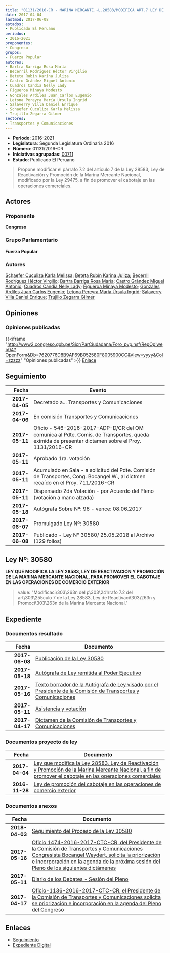 ```yaml
---
title: "01131/2016-CR - MARINA MERCANTE.-L.28583/MODIFICA ART.7 LEY DE REACTIVACIÓN Y PROMOCIÓN DE LA ..."
date: 2017-04-04
lastmod: 2017-06-08
estados:
- Publicado El Peruano
periodos:
- 2016-2021
proponentes:
- Congreso
grupos:
- Fuerza Popular
autores:
- Bartra Barriga Rosa María
- Becerril Rodríguez Héctor Virgilio
- Beteta Rubín Karina Juliza
- Castro Grández Miguel Antonio
- Cuadros Candia Nelly Lady
- Figueroa Minaya Modesto
- Gonzales Ardiles Juan Carlos Eugenio
- Letona Pereyra María Úrsula Ingrid
- Salaverry Villa Daniel Enrique
- Schaefer Cuculiza Karla Melissa
- Trujillo Zegarra Gilmer
sectores:
- Transportes y Comunicaciones
---
```

- **Periodo**: 2016-2021
- **Legislatura**: Segunda Legislatura Ordinaria 2016
- **Número**: 01131/2016-CR
- **Iniciativas agrupadas**: [00711](../../00700/00711)
- **Estado**: Publicado El Peruano

> Propone modificar el párrafo 7.2 del artículo 7 de la Ley 28583, Ley de Reactivación y Promoción de la Marina Mercante Nacional, modificado por la Ley 29475, a fin de promover el cabotaje en las operaciones comerciales.


## Actores

### Proponente

**Congreso**

### Grupo Parlamentario

**Fuerza Popular**

### Autores

[Schaefer Cuculiza Karla Melissa](mailto:mailto:kschaefer@congreso.gob.pe); [Beteta Rubín Karina Juliza](mailto:mailto:kbeteta@congreso.gob.pe); [Becerril Rodríguez Héctor Virgilio](mailto:mailto:hbecerril@congreso.gob.pe); [Bartra Barriga Rosa María](mailto:mailto:rbartra@congreso.gob.pe); [Castro Grández Miguel Antonio](mailto:mailto:macastro@congreso.gob.pe); [Cuadros Candia Nelly Lady](mailto:mailto:ncuadros@congreso.gob.pe); [Figueroa Minaya Modesto](mailto:mailto:mfigueroam@congreso.gob.pe); [Gonzales Ardiles Juan Carlos Eugenio](mailto:mailto:jgonzalesa@congreso.gob.pe); [Letona Pereyra María Úrsula Ingrid](mailto:mailto:mletona@congreso.gob.pe); [Salaverry Villa Daniel Enrique](mailto:mailto:dsalaverry@congreso.gob.pe); [Trujillo Zegarra Gilmer](mailto:mailto:gtrujilloz@congreso.gob.pe)

## Opiniones

### Opiniones publicadas

{{<iframe "http://www2.congreso.gob.pe/Sicr/ParCiudadana/Foro_pvp.nsf/RepOpiweb04?OpenForm&Db=7620776D8B9AF69B052580F8005900CC&View=yyyy&Col=zzzzz" "Opiniones publicadas" >}}
[Enlace](http://www2.congreso.gob.pe/Sicr/ParCiudadana/Foro_pvp.nsf/RepOpiweb04?OpenForm&Db=7620776D8B9AF69B052580F8005900CC&View=yyyy&Col=zzzzz)


## Seguimiento

| Fecha | Evento |
|------:|--------|
| **2017-04-05** | Decretado a... Transportes y Comunicaciones |
| **2017-04-06** | En comisión Transportes y Comunicaciones |
| **2017-05-11** | Oficio - 546-2016-2017-ADP-D/CR del OM comunica al Pdte. Comis. de Transportes, queda eximida de presentar dictamen sobre el Proy. 1131/2016-CR |
| **2017-05-11** | Aprobado 1ra. votación |
| **2017-05-11** | Acumulado en Sala - a solicitud del Pdte. Comisión de Transportes, Cong. Bocangel W., al dictmen recaído en el Proy. 711/2016-CR |
| **2017-05-11** | Dispensado 2da Votación - por Acuerdo del Pleno (votación a mano alzada) |
| **2017-05-18** | Autógrafa Sobre Nº: 96 - vence: 08.06.2017 |
| **2017-06-07** | Promulgado Ley Nº: 30580 |
| **2017-06-08** | Publicado - Ley N° 30580/ 25.05.2018 al Archivo (129 folios) |

## Ley Nº: 30580

**LEY QUE MODIFICA LA LEY 28583, LEY DE REACTIVACIÓN Y PROMOCIÓN DE LA MARINA MERCANTE NACIONAL, PARA PROMOVER EL CABOTAJE EN LAS OPERACIONES DE COMERCIO EXTERIOR**

> value: "Modificaci\303\263n del p\303\241rrafo 7.2 del art\303\255culo 7 de la Ley 28583, Ley de Reactivaci\303\263n y Promoci\303\263n de la Marina Mercante Nacional."


## Expediente

### Documentos resultado

| Fecha | Documento |
|------:|-----------|
| **2017-06-08** | [Publicación de la Ley 30580](http://www.leyes.congreso.gob.pe/Documentos/2016_2021/ADLP/Normas_Legales/30580-LEY.pdf) |
| **2017-05-18** | [Autógrafa de Ley remitida al Poder Ejecutivo](http://www.leyes.congreso.gob.pe/Documentos/2016_2021/Autografas/Ley_y_de_Resolucion_Legislativa/AU0071120170518.pdf) |
| **2017-05-16** | [Texto borrador de la Autógrafa de Ley visado por el Presidente de la Comisión de Transportes y Comunicaciones](http://www.leyes.congreso.gob.pe/Documentos/2016_2021/Texto_Borrador_de_Autografa/BAU0071120170516.pdf) |
| **2017-05-11** | [Asistencia y votación](http://www.leyes.congreso.gob.pe/Documentos/2016_2021/Asistencia_y_Votacion/Proyectos_de_Ley/AV0071120170511..pdf) |
| **2017-04-17** | [Dictamen de la Comisión de Transportes y Comunicaciones](http://www.leyes.congreso.gob.pe/Documentos/2016_2021/Dictamenes/Proyectos_de_Ley/00711DC23MAY20170417.pdf) |

### Documentos proyecto de ley

| Fecha | Documento |
|------:|-----------|
| **2017-04-04** | [Ley que modifica la Ley 28583, Ley de Reactivación y Promoción de la Marina Mercante Nacional, a fin de promover el cabotaje en las operaciones comerciales](http://www.leyes.congreso.gob.pe/Documentos/2016_2021/Proyectos_de_Ley_y_de_Resoluciones_Legislativas/PL0113120170404...pdf) |
| **2016-11-28** | [Ley de promoción del cabotaje en las operaciones de comercio exterior](http://www.leyes.congreso.gob.pe/Documentos/2016_2021/Proyectos_de_Ley_y_de_Resoluciones_Legislativas/PL0071120161128.pdf) |

### Documentos anexos

| Fecha | Documento |
|------:|-----------|
| **2018-04-03** | [Seguimiento del Proceso de la Ley 30580](http://www.leyes.congreso.gob.pe/Documentos/2016_2021/Seguimiento_de_Proyectos_de_Ley/00711PL20180403.pdf) |
| **2017-05-16** | [Oficio 1474-2016-2017-CTC-CR, del Presidente de la Comisión de Transportes y Comunicaciones Congresista Bocangel Weydert, solicita la priorización e incorporación en la agenda de la próxima sesión del Pleno de los siguientes dictámenes](http://www.leyes.congreso.gob.pe/Documentos/2016_2021/Oficios/Comisiones_Ordinarias/OFICIO-1474-2016-2017-CTC-CR.pdf) |
| **2017-05-11** | [Diario de los Debates - Sesión del Pleno](http://www.leyes.congreso.gob.pe/Documentos/2016_2021/ADLP/Diario_Debates/30580_DD.pdf) |
| **2017-04-17** | [Oficio-1136-2016-2017-CTC-CR, el Presidente de la Comisión de Transportes y Comunicaciones solicita se priorización e incorporación en la agenda del Pleno del Congreso](http://www.leyes.congreso.gob.pe/Documentos/2016_2021/Oficios/Comisiones_Ordinarias/OFICIO-1136-2016-2017-CTC-CR.pdf) |

## Enlaces

- [Seguimiento](http://www2.congreso.gob.pe/Sicr/TraDocEstProc/CLProLey2016.nsf/f7fff46988ca05b1052578e100829cc7/93683ee5094300cf052580f80062f9c8?OpenDocument)
- [Expediente Digital](http://www2.congreso.gob.pe/Sicr/TraDocEstProc/Expvirt_2011.nsf/visbusqptramdoc1621/01131?opendocument)

